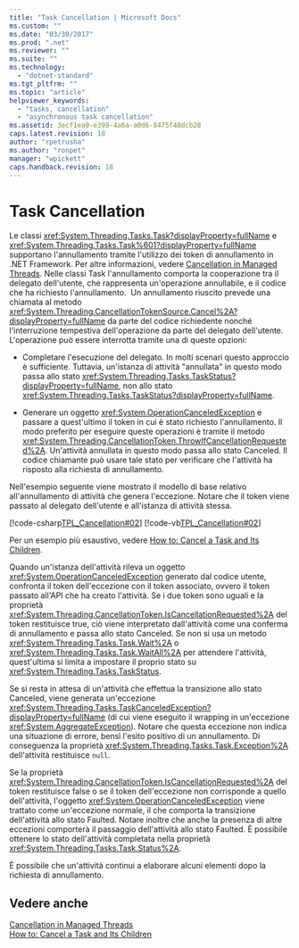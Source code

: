 ```yaml
---
title: "Task Cancellation | Microsoft Docs"
ms.custom: ""
ms.date: "03/30/2017"
ms.prod: ".net"
ms.reviewer: ""
ms.suite: ""
ms.technology: 
  - "dotnet-standard"
ms.tgt_pltfrm: ""
ms.topic: "article"
helpviewer_keywords: 
  - "tasks, cancellation"
  - "asynchronous task cancellation"
ms.assetid: 3ecf1ea9-e399-4a6a-a0d6-8475f48dcb28
caps.latest.revision: 18
author: "rpetrusha"
ms.author: "ronpet"
manager: "wpickett"
caps.handback.revision: 18
---
```

# Task Cancellation
Le classi <xref:System.Threading.Tasks.Task?displayProperty=fullName> e <xref:System.Threading.Tasks.Task%601?displayProperty=fullName> supportano l'annullamento tramite l'utilizzo dei token di annullamento in .NET Framework. Per altre informazioni, vedere [Cancellation in Managed Threads](../../../docs/standard/threading/cancellation-in-managed-threads.md). Nelle classi Task l'annullamento comporta la cooperazione tra il delegato dell'utente, che rappresenta un'operazione annullabile, e il codice che ha richiesto l'annullamento.  Un annullamento riuscito prevede una chiamata al metodo <xref:System.Threading.CancellationTokenSource.Cancel%2A?displayProperty=fullName> da parte del codice richiedente nonché l'interruzione tempestiva dell'operazione da parte del delegato dell'utente. L'operazione può essere interrotta tramite una di queste opzioni:  
  
-   Completare l'esecuzione del delegato. In molti scenari questo approccio è sufficiente. Tuttavia, un'istanza di attività "annullata" in questo modo passa allo stato <xref:System.Threading.Tasks.TaskStatus?displayProperty=fullName>, non allo stato <xref:System.Threading.Tasks.TaskStatus?displayProperty=fullName>.  
  
-   Generare un oggetto <xref:System.OperationCanceledException> e passare a quest'ultimo il token in cui è stato richiesto l'annullamento. Il modo preferito per eseguire queste operazioni è tramite il metodo <xref:System.Threading.CancellationToken.ThrowIfCancellationRequested%2A>. Un'attività annullata in questo modo passa allo stato Canceled. Il codice chiamante può usare tale stato per verificare che l'attività ha risposto alla richiesta di annullamento.  
  
 Nell'esempio seguente viene mostrato il modello di base relativo all'annullamento di attività che genera l'eccezione. Notare che il token viene passato al delegato dell'utente e all'istanza di attività stessa.  
  
 [!code-csharp[TPL_Cancellation#02](../../../samples/snippets/csharp/VS_Snippets_Misc/tpl_cancellation/cs/snippet02.cs#02)]
 [!code-vb[TPL_Cancellation#02](../../../samples/snippets/visualbasic/VS_Snippets_Misc/tpl_cancellation/vb/module1.vb#02)]  
  
 Per un esempio più esaustivo, vedere [How to: Cancel a Task and Its Children](../../../docs/standard/parallel-programming/how-to-cancel-a-task-and-its-children.md).  
  
 Quando un'istanza dell'attività rileva un oggetto <xref:System.OperationCanceledException> generato dal codice utente, confronta il token dell'eccezione con il token associato, ovvero il token passato all'API che ha creato l'attività. Se i due token sono uguali e la proprietà <xref:System.Threading.CancellationToken.IsCancellationRequested%2A> del token restituisce true, ciò viene interpretato dall'attività come una conferma di annullamento e passa allo stato Canceled. Se non si usa un metodo <xref:System.Threading.Tasks.Task.Wait%2A> o <xref:System.Threading.Tasks.Task.WaitAll%2A> per attendere l'attività, quest'ultima si limita a impostare il proprio stato su <xref:System.Threading.Tasks.TaskStatus>.  
  
 Se si resta in attesa di un'attività che effettua la transizione allo stato Canceled, viene generata un'eccezione <xref:System.Threading.Tasks.TaskCanceledException?displayProperty=fullName> \(di cui viene eseguito il wrapping in un'eccezione <xref:System.AggregateException>\). Notare che questa eccezione non indica una situazione di errore, bensì l'esito positivo di un annullamento. Di conseguenza la proprietà <xref:System.Threading.Tasks.Task.Exception%2A> dell'attività restituisce `null`.  
  
 Se la proprietà <xref:System.Threading.CancellationToken.IsCancellationRequested%2A> del token restituisce false o se il token dell'eccezione non corrisponde a quello dell'attività, l'oggetto <xref:System.OperationCanceledException> viene trattato come un'eccezione normale, il che comporta la transizione dell'attività allo stato Faulted. Notare inoltre che anche la presenza di altre eccezioni comporterà il passaggio dell'attività allo stato Faulted. È possibile ottenere lo stato dell'attività completata nella proprietà <xref:System.Threading.Tasks.Task.Status%2A>.  
  
 È possibile che un'attività continui a elaborare alcuni elementi dopo la richiesta di annullamento.  
  
## Vedere anche  
 [Cancellation in Managed Threads](../../../docs/standard/threading/cancellation-in-managed-threads.md)   
 [How to: Cancel a Task and Its Children](../../../docs/standard/parallel-programming/how-to-cancel-a-task-and-its-children.md)